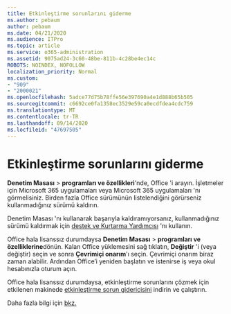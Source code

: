 ```yaml
---
title: Etkinleştirme sorunlarını giderme
ms.author: pebaum
author: pebaum
ms.date: 04/21/2020
ms.audience: ITPro
ms.topic: article
ms.service: o365-administration
ms.assetid: 9075ad24-3c60-48be-811b-4c28be4ec14c
ROBOTS: NOINDEX, NOFOLLOW
localization_priority: Normal
ms.custom:
- "909"
- "2000021"
ms.openlocfilehash: 5adce77d75b78ffe56e397690a4e1d888b65b505
ms.sourcegitcommit: c6692ce0fa1358ec3529e59ca0ecdfdea4cdc759
ms.translationtype: MT
ms.contentlocale: tr-TR
ms.lasthandoff: 09/14/2020
ms.locfileid: "47697505"
---
```

# <a name="activation-troubleshooting"></a>Etkinleştirme sorunlarını giderme

**Denetim Masası** \> **programları ve özellikleri**'nde, Office 'i arayın. İşletmeler için Microsoft 365 uygulamaları veya Microsoft 365 uygulamaları 'nı görmelisiniz. Birden fazla Office sürümünün listelendiğini görürseniz kullanmadığınız sürümü kaldırın.
  
Denetim Masası 'nı kullanarak başarıyla kaldıramıyorsanız, kullanmadığınız sürümü kaldırmak için [destek ve Kurtarma Yardımcısı](https://aka.ms/SARA-OfficeUninstall-Alchemy) 'nı kullanın.
  
Office hala lisanssız durumdaysa **Denetim Masası** \> **programları ve özelliklerine**dönün. Kalan Office yüklemesini sağ tıklatın, **Değiştir** 'i (veya değiştir) seçin ve sonra **Çevrimiçi onarım**'ı seçin. Çevrimiçi onarım biraz zaman alabilir. Ardından Office’i yeniden başlatın ve istenirse iş veya okul hesabınızla oturum açın.
  
Office hala lisanssız durumdaysa, etkinleştirme sorunlarını çözmek için etkilenen makinede [etkinleştirme sorun gidericisini](https://aka.ms/SARA-OfficeActivation-Alchemy) indirin ve çalıştırın.
  
Daha fazla bilgi için [bkz.](https://support.office.com/article/0d23d3c0-c19c-4b2f-9845-5344fedc4380)
